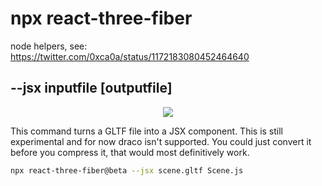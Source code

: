 # npx react-three-fiber

node helpers, see: https://twitter.com/0xca0a/status/1172183080452464640

## --jsx inputfile [outputfile]

<p align="center">
  <img src="https://i.imgur.com/U4cWrNN.gif" />
</p>

This command turns a GLTF file into a JSX component. This is still experimental and for now draco isn't supported. You could just convert it before you compress it, that would most definitively work.

```bash
npx react-three-fiber@beta --jsx scene.gltf Scene.js
```
